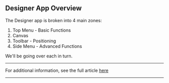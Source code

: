 ## Designer App Overview

The Designer app is broken into 4 main zones:



  1. Top Menu - Basic Functions
  2. Canvas
  3. Toolbar - Positioning
  4. Side Menu - Advanced Functions



We'll be going over each in turn.

* * *

For additional information, see the full article [here](https://support.optisigns.com/hc/en-us/articles/42087942047379)

---
